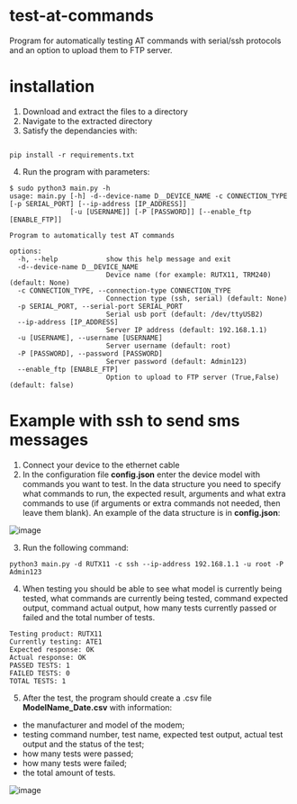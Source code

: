 # test-at-commands
Program for automatically testing AT commands with serial/ssh protocols and an option to upload them to FTP server. 

# installation
1. Download and extract the files to a directory
2. Navigate to the extracted directory
3. Satisfy the dependancies with:
```

pip install -r requirements.txt
```
4. Run the program with parameters:
```
$ sudo python3 main.py -h
usage: main.py [-h] -d--device-name D__DEVICE_NAME -c CONNECTION_TYPE [-p SERIAL_PORT] [--ip-address [IP_ADDRESS]]
               [-u [USERNAME]] [-P [PASSWORD]] [--enable_ftp [ENABLE_FTP]]

Program to automatically test AT commands

options:
  -h, --help            show this help message and exit
  -d--device-name D__DEVICE_NAME
                        Device name (for example: RUTX11, TRM240) (default: None)
  -c CONNECTION_TYPE, --connection-type CONNECTION_TYPE
                        Connection type (ssh, serial) (default: None)
  -p SERIAL_PORT, --serial-port SERIAL_PORT
                        Serial usb port (default: /dev/ttyUSB2)
  --ip-address [IP_ADDRESS]
                        Server IP address (default: 192.168.1.1)
  -u [USERNAME], --username [USERNAME]
                        Server username (default: root)
  -P [PASSWORD], --password [PASSWORD]
                        Server password (default: Admin123)
  --enable_ftp [ENABLE_FTP]
                        Option to upload to FTP server (True,False) (default: false)
```
# Example with ssh to send sms messages
1. Connect your device to the ethernet cable
2. In the configuration file **config.json** enter the device model with commands you want to test. In the data structure you need to specify what commands to run, the expected result, arguments and what extra commands to use (if arguments or extra commands not needed, then leave them blank). An example of the data structure is in **config.json**:

![image](https://user-images.githubusercontent.com/88384951/226626282-28dc7688-afd7-46c3-a35d-6714b1b77cf7.png)


3. Run the following command:
```
python3 main.py -d RUTX11 -c ssh --ip-address 192.168.1.1 -u root -P Admin123
```
4. When testing you should be able to see what model is currently being tested, what commands  are currently being tested, command expected output, command actual output, how many tests currently passed or failed and the total number of tests.
```
Testing product: RUTX11
Currently testing: ATE1
Expected response: OK
Actual response: OK
PASSED TESTS: 1
FAILED TESTS: 0
TOTAL TESTS: 1
```

5. After the test, the program should create a .csv file **ModelName_Date.csv** with information: 
* the manufacturer and model of the modem;
* testing command number, test name, expected test output, actual test output and the status of the test;
* how many tests were passed;
* how many tests were failed;
* the total amount of tests.

![image](https://user-images.githubusercontent.com/88384951/226628110-0e1ddb5b-41d2-409c-8673-7fdbcf79c322.png)


